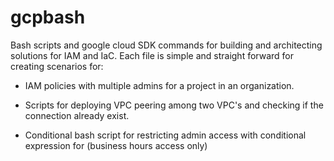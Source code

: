 # gcpbash
Bash scripts and google cloud SDK commands for building and architecting solutions for IAM and IaC. 
Each file is simple and straight forward for creating scenarios for:

 - IAM policies with multiple admins for a project in an organization. 

  - Scripts for deploying VPC peering among two VPC's and checking if the connection already exist. 

   - Conditional bash script for restricting admin access with conditional expression for (business hours access only) 
   
